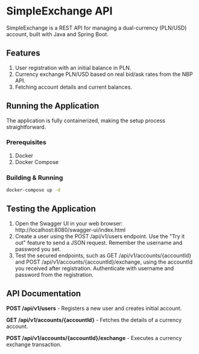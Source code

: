 # SimpleExchange API

SimpleExchange is a REST API for managing a dual-currency (PLN/USD) account, built with Java and Spring Boot.

## Features
1) User registration with an initial balance in PLN.
2) Currency exchange PLN/USD based on real bid/ask rates from the NBP API.
3) Fetching account details and current balances.

## Running the Application

The application is fully containerized, making the setup process straightforward.

### Prerequisites
1) Docker
2) Docker Compose

### Building & Running

```bash
docker-compose up -d
```

## Testing the Application

1) Open the Swagger UI in your web browser: http://localhost:8080/swagger-ui/index.html
2) Create a user using the POST /api/v1/users endpoint. Use the "Try it out" feature to send a JSON request. Remember the username and password you set.
3) Test the secured endpoints, such as GET /api/v1/accounts/{accountId} and POST /api/v1/accounts/{accountId}/exchange, using the accountId you received after registration. Authenticate with username and password from the registration.


## API Documentation

**POST /api/v1/users** - Registers a new user and creates initial account.

**GET /api/v1/accounts/{accountId}** - Fetches the details of a currency account.

**POST /api/v1/accounts/{accountId}/exchange** - Executes a currency exchange transaction.